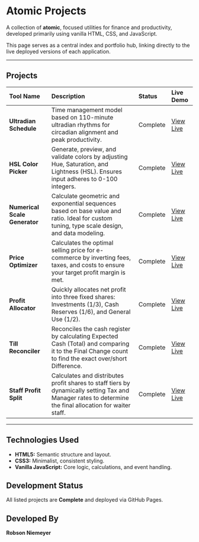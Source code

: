 # Atomic Projects

A collection of **atomic**, focused utilities for finance and productivity, developed primarily using vanilla HTML, CSS, and JavaScript.

This page serves as a central index and portfolio hub, linking directly to the live deployed versions of each application.

---

## Projects

| Tool Name | Description | Status | Live Demo |
| :--- | :--- | :--- | :--- |
| **Ultradian Schedule** | Time management model based on 110-minute ultradian rhythms for circadian alignment and peak productivity. | Complete | [View Live](https://robzao.github.io/ultradian-schedule) |
| **HSL Color Picker** | Generate, preview, and validate colors by adjusting Hue, Saturation, and Lightness (HSL). Ensures input adheres to 0-100 integers. | Complete | [View Live](https://robzao.github.io/hsl-color-picker) |
| **Numerical Scale Generator** | Calculate geometric and exponential sequences based on base value and ratio. Ideal for custom tuning, type scale design, and data modeling. | Complete | [View Live](https://robzao.github.io/numerical-scale-generator) |
| **Price Optimizer** | Calculates the optimal selling price for e-commerce by inverting fees, taxes, and costs to ensure your target profit margin is met. | Complete | [View Live](https://robzao.github.io/price-optimizer) |
| **Profit Allocator** | Quickly allocates net profit into three fixed shares: Investments (1/3), Cash Reserves (1/6), and General Use (1/2). | Complete | [View Live](https://robzao.github.io/profit-allocator) |
| **Till Reconciler** | Reconciles the cash register by calculating Expected Cash (Total) and comparing it to the Final Change count to find the exact over/short Difference. | Complete | [View Live](https://robzao.github.io/till-reconciler) |
| **Staff Profit Split** | Calculates and distributes profit shares to staff tiers by dynamically setting Tax and Manager rates to determine the final allocation for waiter staff. | Complete | [View Live](https://robzao.github.io/staff-profit-split) |

---

## Technologies Used

* **HTML5:** Semantic structure and layout.
* **CSS3:** Minimalist, consistent styling.
* **Vanilla JavaScript:** Core logic, calculations, and event handling.

## Development Status

All listed projects are **Complete** and deployed via GitHub Pages.

## Developed By

**Robson Niemeyer**
